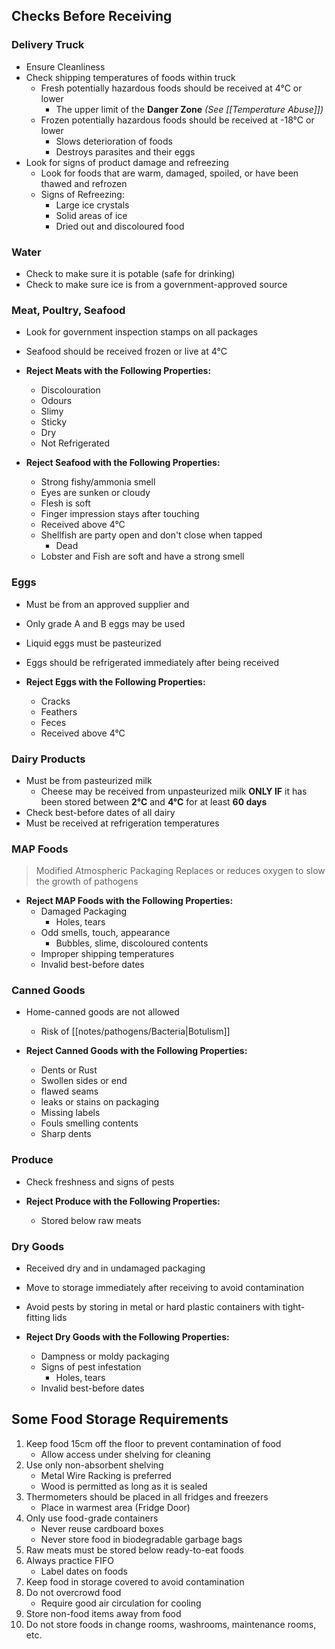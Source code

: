 ## Checks Before Receiving

### Delivery Truck

- Ensure Cleanliness
- Check shipping temperatures of foods within truck
	- Fresh potentially hazardous foods should be received at 4°C or lower
		* The upper limit of the **Danger Zone** *(See [[Temperature Abuse]])*
	* Frozen potentially hazardous foods should be received at -18°C or lower
		* Slows deterioration of foods
		* Destroys parasites and their eggs
- Look for signs of product damage and refreezing
	- Look for foods that are warm, damaged, spoiled, or have been thawed and refrozen
	- Signs of Refreezing:
		- Large ice crystals
		- Solid areas of ice
		- Dried out and discoloured food

### Water

- Check to make sure it is potable (safe for drinking)
- Check to make sure ice is from a government-approved source

### Meat, Poultry, Seafood

- Look for government inspection stamps on all packages
- Seafood should be received frozen or live at 4°C

- **Reject Meats with the Following Properties:**
	- Discolouration
	- Odours
	- Slimy
	- Sticky
	- Dry
	- Not Refrigerated

- **Reject Seafood with the Following Properties:**
	- Strong fishy/ammonia smell
	- Eyes are sunken or cloudy
	- Flesh is soft 
	- Finger impression stays after touching
	- Received above 4°C
	- Shellfish are party open and don't close when tapped
		- Dead
	- Lobster and Fish are soft and have a strong smell

### Eggs

* Must be from an approved supplier and 
* Only grade A and B eggs may be used
* Liquid eggs must be pasteurized
* Eggs should be refrigerated immediately after being received

* **Reject Eggs with the Following Properties:**
	* Cracks
	* Feathers
	* Feces
	* Received above 4°C

### Dairy Products

* Must be from pasteurized milk
	* Cheese may be received from unpasteurized milk **ONLY IF** it has been stored between **2°C** and **4°C** for at least **60 days**
* Check best-before dates of all dairy
* Must be received at refrigeration temperatures

### MAP Foods

> Modified Atmospheric Packaging
> Replaces or reduces oxygen to slow the growth of pathogens

- **Reject MAP Foods with the Following Properties:**
	- Damaged Packaging
		- Holes, tears
	- Odd smells, touch, appearance
		- Bubbles, slime, discoloured contents
	- Improper shipping temperatures
	- Invalid best-before dates

### Canned Goods

- Home-canned goods are not allowed
	- Risk of [[notes/pathogens/Bacteria|Botulism]]
	  
- **Reject Canned Goods with the Following Properties:**
	- Dents or Rust
	- Swollen sides or end
	- flawed seams
	- leaks or stains on packaging
	- Missing labels
	- Fouls smelling contents
	- Sharp dents

### Produce

- Check freshness and signs of pests

- **Reject Produce with the Following Properties:**
	- Stored below raw meats

### Dry Goods

- Received dry and in undamaged packaging
- Move to storage immediately after receiving to avoid contamination
- Avoid pests by storing in metal or hard plastic containers with tight-fitting lids

- **Reject Dry Goods with the Following Properties:**
	- Dampness or moldy packaging
	- Signs of pest infestation
		- Holes, tears
	- Invalid best-before dates

## Some Food Storage Requirements

1. Keep food 15cm off the floor to prevent contamination of food
	- Allow access under shelving for cleaning
2. Use only non-absorbent shelving
	- Metal Wire Racking is preferred
	- Wood is permitted as long as it is sealed
3. Thermometers should be placed in all fridges and freezers
	- Place in warmest area (Fridge Door)
4. Only use food-grade containers
	- Never reuse cardboard boxes
	- Never store food in biodegradable garbage bags
5. Raw meats must be stored below ready-to-eat foods
6. Always practice FIFO
	- Label dates on foods
7. Keep food in storage covered to avoid contamination
8. Do not overcrowd food
	- Require good air circulation for cooling
9. Store non-food items away from food
10. Do not store foods in change rooms, washrooms, maintenance rooms, etc.